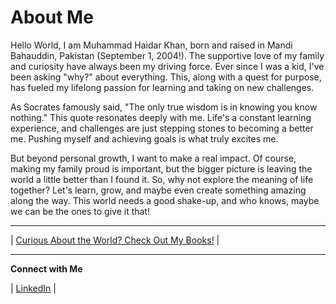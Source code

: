 <!-- Add the schema markup in meta tags -->
<meta type="application/ld+json" content='{
  "@context": "https://schema.org/", 
  "@type": "BreadcrumbList", 
  "itemListElement": [{
    "@type": "ListItem", 
    "position": 1, 
    "name": "GitHub",
    "item": "https://github.com/mhaidarkhan"  
  },{
    "@type": "ListItem", 
    "position": 2, 
    "name": "Linkedin",
    "item": "https://www.linkedin.com/in/haidarkhan/"  
  },{
    "@type": "ListItem", 
    "position": 3, 
    "name": "Projects",
    "item": "https://mhaidarkhan.github.io/Projects/"  
  }]
}'>

# About Me 

Hello World, I am Muhammad Haidar Khan, born and raised in Mandi Bahauddin, Pakistan (September 1, 2004!).  The supportive love of my family and curiosity have always been my driving force. Ever since I was a kid, I've been asking "why?" about everything. This, along with a quest for purpose, has fueled my lifelong passion for learning and taking on new challenges.

As Socrates famously said, "The only true wisdom is in knowing you know nothing."  This quote resonates deeply with me.  Life's a constant learning experience, and challenges are just stepping stones to becoming a better me. Pushing myself and achieving goals is what truly excites me.

But beyond personal growth, I want to make a real impact. Of course, making my family proud is important, but the bigger picture is leaving the world a little better than I found it. So, why not explore the meaning of life together? Let's learn, grow, and maybe even create something amazing along the way. This world needs a good shake-up, and who knows, maybe we can be the ones to give it that!

---

| [Curious About the World? Check Out My Books!](https://www.goodreads.com/author/show/50261845.Muhammad_Haidar_Khan?from_search=true&from_srp=true) |

---

**Connect with Me**

| [LinkedIn](https://www.linkedin.com/in/haidarkhan) |
